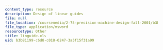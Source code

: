```yaml
---
content_type: resource
description: Design of linear guides
file: null
file_location: /coursemedia/2-75-precision-machine-design-fall-2001/b3b81199c6d8c01802473a3f15f31a99_linguide.xls
file_type: application/msword
resourcetype: Other
title: linguide.xls
uid: b3b81199-c6d8-c018-0247-3a3f15f31a99
---
```

